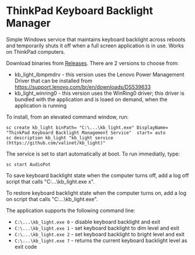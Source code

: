 # ThinkPad Keyboard Backlight Manager
Simple Windows service that maintains keyboard backlight across reboots and temporarily shuts it off when a full screen application is in use. Works on ThinkPad computers.

Download binaries from [Releases](https://github.com/valinet/kb_light/releases). There are 2 versions to choose from:
* kb_light_ibmpmdrv - this version uses the Lenovo Power Management Driver that can be installed from https://support.lenovo.com/br/en/downloads/DS539633
* kb_light_winring0 - this version uses the WinRing0 driver; this driver is bundled with the application and is loaed on demand, when the application is running

To install, from an elevated command window, run:

```
sc create kb_light binPath= "C:\...\kb_light.exe" DisplayName= "ThinkPad Keyboard Backlight Management Service"  start= auto
sc description kb_light "kb_light service (https://github.com/valinet/kb_light)"
```

The service is set to start automatically at boot. To run immediatly, type:

```
sc start AudioPot
```

To save keyboard backlight state when the computer turns off, add a log off script that calls "C:\...\kb_light.exe x".

To restore keyboard backlight state when the computer turns on, add a log on script that calls "C:\...\kb_light.exe".

The application supports the following command line:

* ``C:\...\kb_light.exe 0`` - disable keyboard backlight and exit
* ``C:\...\kb_light.exe 1`` - set keyboard backlight to dim level and exit
* ``C:\...\kb_light.exe 2`` - set keyboard backlight to bright level and exit
* ``C:\...\kb_light.exe ?`` - returns the current keyboard backlight level as exit code